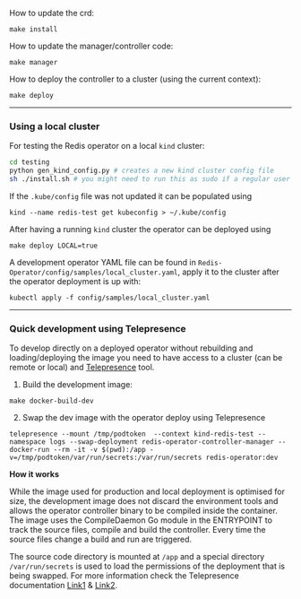 How to update the crd:

`make install`

How to update the manager/controller code:

`make manager`

How to deploy the controller to a cluster (using the current context):

`make deploy`

---

### Using a local cluster

For testing the Redis operator on a local `kind` cluster:

```bash
cd testing
python gen_kind_config.py # creates a new kind cluster config file
sh ./install.sh # you might need to run this as sudo if a regular user can't use docker
```

If the `.kube/config` file was not updated it can be populated using

`kind --name redis-test get kubeconfig > ~/.kube/config`

After having a running `kind` cluster the operator can be deployed using

`make deploy LOCAL=true`

A development operator YAML file can be found in `Redis-Operator/config/samples/local_cluster.yaml`, apply it to the cluster after the operator deployment is up with:

`kubectl apply -f config/samples/local_cluster.yaml`

---

### Quick development using Telepresence

To develop directly on a deployed operator without rebuilding and loading/deploying the image you need to have access to a cluster (can be remote or local) and [Telepresence](https://www.telepresence.io/) tool.

1. Build the development image:

`make docker-build-dev`

2. Swap the dev image with the operator deploy using Telepresence

```
telepresence --mount /tmp/podtoken  --context kind-redis-test --namespace logs --swap-deployment redis-operator-controller-manager --docker-run --rm -it -v $(pwd):/app -v=/tmp/podtoken/var/run/secrets:/var/run/secrets redis-operator:dev
```

**How it works**

While the image used for production and local deployment is optimised for size, the development image does not discard the environment tools and allows the operator controller binary to be compiled inside the container. The image uses the CompileDaemon Go module in the ENTRYPOINT to track the source files, compile and build the controller. Every time the source files change a build and run are triggered.

The source code directory is mounted at `/app` and a special directory `/var/run/secrets` is used to load the permissions of the deployment that is being swapped. For more information check the Telepresence documentation [Link1](https://www.telepresence.io/tutorials/docker) & [Link2](https://www.telepresence.io/tutorials/kubernetes-client-libs).
